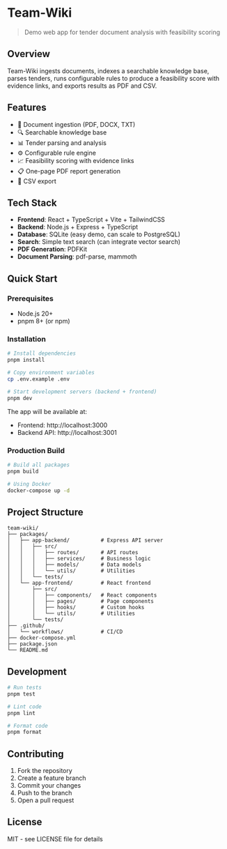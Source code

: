 # Team-Wiki

> Demo web app for tender document analysis with feasibility scoring

## Overview

Team-Wiki ingests documents, indexes a searchable knowledge base, parses tenders, runs configurable rules to produce a feasibility score with evidence links, and exports results as PDF and CSV.

## Features

- 📄 Document ingestion (PDF, DOCX, TXT)
- 🔍 Searchable knowledge base
- 📊 Tender parsing and analysis
- ⚙️ Configurable rule engine
- 📈 Feasibility scoring with evidence links
- 📋 One-page PDF report generation
- 📁 CSV export

## Tech Stack

- **Frontend**: React + TypeScript + Vite + TailwindCSS
- **Backend**: Node.js + Express + TypeScript
- **Database**: SQLite (easy demo, can scale to PostgreSQL)
- **Search**: Simple text search (can integrate vector search)
- **PDF Generation**: PDFKit
- **Document Parsing**: pdf-parse, mammoth

## Quick Start

### Prerequisites

- Node.js 20+
- pnpm 8+ (or npm)

### Installation

```bash
# Install dependencies
pnpm install

# Copy environment variables
cp .env.example .env

# Start development servers (backend + frontend)
pnpm dev
```

The app will be available at:

- Frontend: http://localhost:3000
- Backend API: http://localhost:3001

### Production Build

```bash
# Build all packages
pnpm build

# Using Docker
docker-compose up -d
```

## Project Structure

```
team-wiki/
├── packages/
│   ├── app-backend/          # Express API server
│   │   ├── src/
│   │   │   ├── routes/       # API routes
│   │   │   ├── services/     # Business logic
│   │   │   ├── models/       # Data models
│   │   │   └── utils/        # Utilities
│   │   └── tests/
│   └── app-frontend/         # React frontend
│       ├── src/
│       │   ├── components/   # React components
│       │   ├── pages/        # Page components
│       │   ├── hooks/        # Custom hooks
│       │   └── utils/        # Utilities
│       └── tests/
├── .github/
│   └── workflows/            # CI/CD
├── docker-compose.yml
├── package.json
└── README.md
```

## Development

```bash
# Run tests
pnpm test

# Lint code
pnpm lint

# Format code
pnpm format
```

## Contributing

1. Fork the repository
2. Create a feature branch
3. Commit your changes
4. Push to the branch
5. Open a pull request

## License

MIT - see LICENSE file for details
